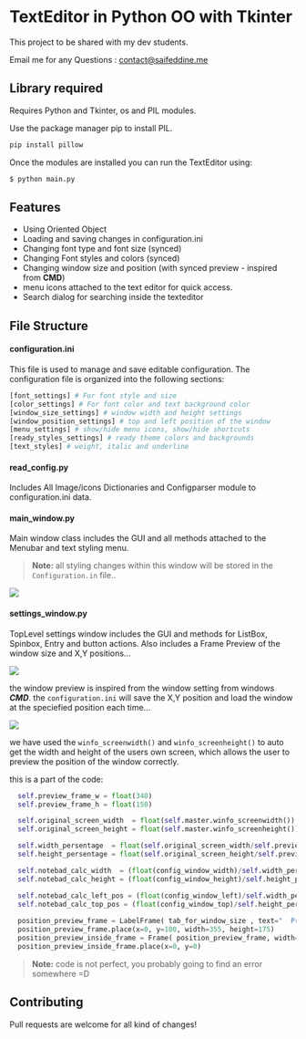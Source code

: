 

# TextEditor in Python OO with Tkinter 

This project to be shared with my dev students.

Email me for any Questions : contact@saifeddine.me

## Library required

Requires Python and Tkinter, os and PIL modules.

Use the package manager pip to install PIL.

```bash
pip install pillow
```

Once the modules are installed you can run the TextEditor using:
```bash
$ python main.py
```
## Features

- Using Oriented Object 
- Loading and saving changes in configuration.ini
- Changing font type and font size (synced)
- Changing Font styles and colors (synced)
- Changing window size and position (with synced preview - inspired from **CMD**)
- menu icons attached to the text editor for quick access.
- Search dialog for searching inside the texteditor
## File Structure
#### configuration.ini
This file is used to manage and save editable configuration. The configuration file is organized into the following sections:

```bash
[font_settings] # For font style and size
[color_settings] # For font color and text background color
[window_size_settings] # window width and height settings
[window_position_settings] # top and left position of the window
[menu_settings] # show/hide menu icons, show/hide shortcuts
[ready_styles_settings] # ready theme colors and backgrounds
[text_styles] # weight, italic and underline
```
#### read_config.py
Includes All Image/icons Dictionaries and Configparser module to configuration.ini data.

#### main_window.py
Main window class includes the GUI and all methods attached to the Menubar and text styling menu.

> **Note:** all styling changes within this window will be stored in the ```Configuration.in``` file..

![](https://res.cloudinary.com/cloudjs/image/upload/v1672610764/github/textnote.jpg)

#### settings_window.py
TopLevel settings window includes the GUI and methods for ListBox, Spinbox, Entry and button actions. Also includes a Frame Preview of the window size and X,Y positions...

![](https://res.cloudinary.com/cloudjs/image/upload/v1672610731/github/settings_tabs.jpg)

the window preview is inspired from the window setting from windows ***CMD***. the ```configuration.ini``` will save the X,Y position and load the window at the speciefied position each time...

![](https://res.cloudinary.com/cloudjs/image/upload/v1672610666/github/cmd_preview.jpg)

we have used the ```winfo_screenwidth()``` and ```winfo_screenheight()``` to auto get the width and height of the users own screen, which allows the user to preview the position of the window correctly.

this is a part of the code:
```python
  self.preview_frame_w = float(340)
  self.preview_frame_h = float(150)

  self.original_screen_width  = float(self.master.winfo_screenwidth()) 
  self.original_screen_height = float(self.master.winfo_screenheight())

  self.width_persentage  = float(self.original_screen_width/self.preview_frame_w) 
  self.height_persentage = float(self.original_screen_height/self.preview_frame_h)

  self.notebad_calc_width  = (float(config_window_width)/self.width_persentage)
  self.notebad_calc_height = (float(config_window_height)/self.height_persentage)

  self.notebad_calc_left_pos = (float(config_window_left)/self.width_persentage) 
  self.notebad_calc_top_pos = (float(config_window_top)/self.height_persentage)
  
  position_preview_frame = LabelFrame( tab_for_window_size , text="  Preview Position  " ,bg="#ffffff",borderwidth=1.5, padx=5, pady=0)
  position_preview_frame.place(x=0, y=100, width=355, height=175)
  position_preview_inside_frame = Frame( position_preview_frame, width=self.preview_frame_w, height=self.preview_frame_h, bg="#000000")
  position_preview_inside_frame.place(x=0, y=0)
```
> **Note:** code is not perfect, you probably going to find an error somewhere =D

## Contributing
Pull requests are welcome for all kind of changes!
